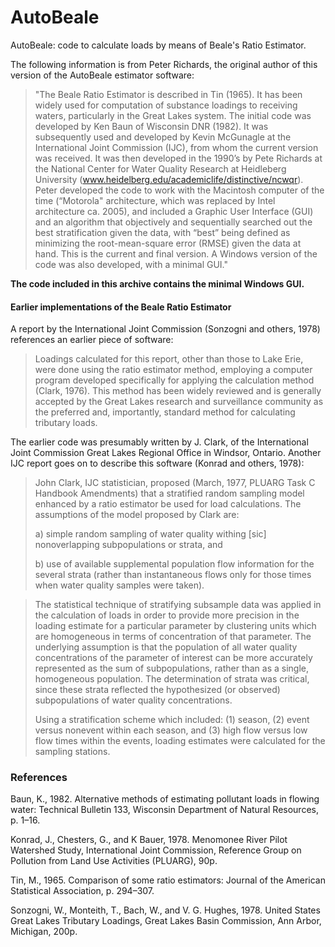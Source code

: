 # AutoBeale
AutoBeale: code to calculate loads by means of Beale's Ratio Estimator.


The following information is from Peter Richards, the original author of this version of the AutoBeale estimator software:

> "The Beale Ratio Estimator is described in Tin (1965).  It has been widely used for computation of substance loadings to receiving waters, particularly in the Great Lakes system.  The initial code was developed by Ken Baun of Wisconsin DNR (1982).  It was subsequently used and developed by Kevin McGunagle at the International Joint Commission (IJC), from whom the current version was received. It was then developed in the 1990’s by Pete Richards at the National Center for Water Quality Research at Heidleberg University (www.heidelberg.edu/academiclife/distinctive/ncwqr).  Peter developed the code to work with the Macintosh computer of the time (“Motorola" architecture, which was replaced by Intel architecture ca. 2005), and included a Graphic User Interface (GUI) and an algorithm that objectively and sequentially searched out the best stratification given the data, with “best” being defined as minimizing the root-mean-square error (RMSE) given the data at hand. This is the current and final version.  A Windows version of the code was also developed, with a minimal GUI."  


**The code included in this archive contains the minimal Windows GUI.**

#### Earlier implementations of the Beale Ratio Estimator

A report by the International Joint Commission (Sonzogni and others, 1978) references an earlier piece of software:

> Loadings calculated for this report, other than those to Lake Erie, were done using the ratio estimator method, employing a computer  program developed specifically for applying the calculation method (Clark, 1976). This method has been widely reviewed and is generally accepted by the Great Lakes research and surveillance community as the preferred and, importantly, standard method for calculating tributary loads. 

The earlier code was presumably written by J. Clark, of the International Joint Commission Great Lakes Regional Office in Windsor, Ontario. Another IJC report goes on to describe this software (Konrad and others, 1978):

> John Clark, IJC statistician, proposed (March, 1977, PLUARG Task C Handbook Amendments) that a stratified random sampling model enhanced by a ratio estimator be used for load calculations. The assumptions of the model proposed by  Clark are: 
> 
> a) simple random sampling of water quality withing [sic] nonoverlapping subpopulations or strata, and
>  
> b) use of available supplemental population flow information for the several strata (rather than instantaneous flows only for those times when water quality samples were taken). 
 
> The statistical technique of stratifying subsample data was applied in the calculation of loads in order to provide more precision in the loading estimate for a particular parameter by clustering units
> which are homogeneous in terms of concentration of that parameter.  The underlying assumption is that the population of all water quality concentrations of the parameter of interest can be more accurately represented as the sum of subpopulations, rather than as a single, homogeneous population. The determination of strata was critical, since these strata reflected the hypothesized (or  observed) subpopulations of water quality concentrations. 
> 
> Using a stratification scheme which included: (1) season, (2) event versus nonevent within each season, and (3) high flow versus low flow times within the events, loading estimates were calculated for the sampling stations. 

### References
Baun, K., 1982. Alternative methods of estimating pollutant loads in flowing water: Technical Bulletin 133, Wisconsin Department of Natural Resources, p. 1–16.

Konrad, J., Chesters, G., and K Bauer, 1978. Menomonee River Pilot Watershed Study, International Joint Commission, Reference Group on Pollution from Land Use Activities (PLUARG), 90p. 

Tin, M., 1965. Comparison of some ratio estimators: Journal of the American Statistical Association, p. 294–307.

Sonzogni, W., Monteith, T., Bach, W., and V. G. Hughes, 1978. United States Great Lakes Tributary Loadings, Great Lakes Basin Commission, Ann Arbor, Michigan, 200p. 
